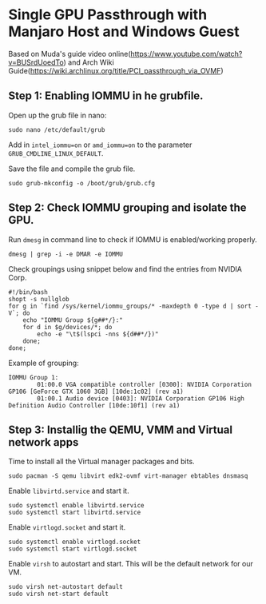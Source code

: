 # Single GPU Passthrough with Manjaro Host and Windows Guest

Based on Muda's guide video online(https://www.youtube.com/watch?v=BUSrdUoedTo) and Arch Wiki Guide(https://wiki.archlinux.org/title/PCI_passthrough_via_OVMF)

## Step 1: Enabling IOMMU in he grubfile.

Open up the grub file in nano:
```
sudo nano /etc/default/grub
```
Add in `intel_iommu=on` or `amd_iommu=on` to the parameter `GRUB_CMDLINE_LINUX_DEFAULT`.

Save the file and compile the grub file.

```
sudo grub-mkconfig -o /boot/grub/grub.cfg
```

## Step 2: Check IOMMU grouping and isolate the GPU.

Run `dmesg` in command line to check if IOMMU is enabled/working properly.
```
dmesg | grep -i -e DMAR -e IOMMU
```
Check groupings using snippet below and find the entries from NVIDIA Corp.
```
#!/bin/bash
shopt -s nullglob
for g in `find /sys/kernel/iommu_groups/* -maxdepth 0 -type d | sort -V`; do
    echo "IOMMU Group ${g##*/}:"
    for d in $g/devices/*; do
        echo -e "\t$(lspci -nns ${d##*/})"
    done;
done;
```
Example of grouping:
```
IOMMU Group 1:
        01:00.0 VGA compatible controller [0300]: NVIDIA Corporation GP106 [GeForce GTX 1060 3GB] [10de:1c02] (rev a1)
        01:00.1 Audio device [0403]: NVIDIA Corporation GP106 High Definition Audio Controller [10de:10f1] (rev a1)
```
## Step 3: Installig the QEMU, VMM and Virtual network apps

Time to install all the Virtual manager packages and bits.
```
sudo pacman -S qemu libvirt edk2-ovmf virt-manager ebtables dnsmasq
```
Enable `libvirtd.service` and start it.
```
sudo systemctl enable libvirtd.service
sudo systemctl start libvirtd.service
```
Enable `virtlogd.socket` and start it.
```
sudo systemctl enable virtlogd.socket
sudo systemctl start virtlogd.socket
```
Enable `virsh` to autostart and start. This will be the default network for our VM.
```
sudo virsh net-autostart default
sudo virsh net-start default
```
